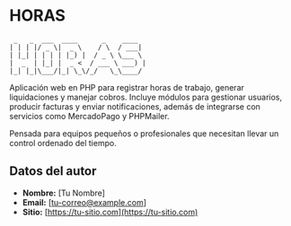 # HORAS

```
 _   _  ___  ____      _    ____
| | | |/ _ \|  _ \    / \  / ___|
| |_| | | | | |_) |  / _ \ \___ \
|  _  | |_| |  _ <  / ___ \ ___) |
|_| |_|\___/|_| \_\/_/   \_\____/
```

Aplicación web en PHP para registrar horas de trabajo, generar liquidaciones y manejar cobros.
Incluye módulos para gestionar usuarios, producir facturas y enviar notificaciones, además de
integrarse con servicios como MercadoPago y PHPMailer.

Pensada para equipos pequeños o profesionales que necesitan llevar un control ordenado del tiempo.

## Datos del autor

- **Nombre:** [Tu Nombre]
- **Email:** [tu-correo@example.com]
- **Sitio:** [https://tu-sitio.com](https://tu-sitio.com)

